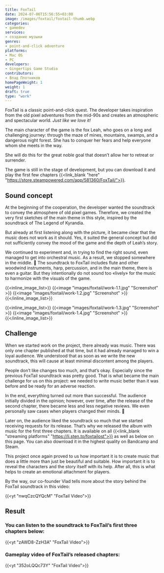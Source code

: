 ```yaml
---
title: FoxTail
date: 2024-07-06T15:56:55+03:00
image: /images/foxtail/foxtail-thumb.webp
categories:
- gamedev
services:
- создание музыки
genres:
- point-and-click adventure
platforms:
- Mac OS
- PC
developers:
- Gingertips Game Studio
contributors:
- Влад Плотников
homePageWeight: 1
weight: 1
draft: true
type: "work"
---
```


FoxTail is a classic point-and-click quest. The developer takes inspiration from the old pixel adventures from the mid-90s and creates an atmospheric and spectacular world. *Just like we love it!*

The main character of the game is the fox Leah, who goes on a long and challenging journey: through the maze of mines, mountains, swamps, and a dangerous night forest. She has to conquer her fears and help everyone whom she meets in the way.

She will do this for the great noble goal that doesn’t allow her to retreat or surrender.

The game is still in the stage of development, but you can download it and play the first few chapters {{<link_blank "here" "https://store.steampowered.com/app/581360/FoxTail/">}}.

## Sound concept
At the beginning of the cooperation, the developer wanted the soundtrack to convey the atmosphere of old pixel games. Therefore, we created the very first sketches of the main theme in this style, inspired by the soundtrack of The Legend of Kyrandia.

But already at first listening along with the picture, it became clear that the music does not work as it should. Yes, it suited the general concept but did not sufficiently convey the mood of the game and the depth of Leah’s story.

We continued to experiment and, in trying to find the right sound, even managed to get into orchestral music. As a result, we stopped somewhere in the middle. 🙂 The soundtrack to FoxTail includes flute and other woodwind instruments, harp, percussion, and in the main theme, there is even a guitar. But they intentionally do not sound too «lively» for the music to harmonize with the visuals of the game.

{{<inline_image_list>}}
{{<image "images/foxtail/work-1.1.jpg" "Screenshot" >}}
{{<image "images/foxtail/work-1.2.jpg" "Screenshot" >}}
{{</inline_image_list>}}

{{<inline_image_list>}}
{{<image "images/foxtail/work-1.3.jpg" "Screenshot" >}}
{{<image "images/foxtail/work-1.4.jpg" "Screenshot" >}}
{{</inline_image_list>}}

## Challenge

When we started work on the project, there already was music. There was only one chapter published at that time, but it had already managed to win a loyal audience. We understood that as soon as we write the new soundtrack, this will cause at least minimal discontent among the players.

People don’t like changes too much, and that’s okay. Especially since the previous FoxTail soundtrack was pretty good. That is what became the main challenge for us on this project: we needed to write music better than it was before and be ready for an adverse reaction.

In the end, everything turned out more than successful. The audience initially divided in the opinion; however, over time, after the release of the second chapter, there became less and less negative reviews. We even personally saw cases when players changed their minds. 🙂

Later on, the audience liked the soundtrack so much that we started receiving requests for its release. That’s why we released the album with music for the first three chapters. It is available on all {{<link_blank "streaming platforms" "https://li.sten.to/foxtailost">}} as well as below on this page. You can also download it in the highest quality on Bandcamp and Steam.

This project once again proved to us how important it is to create music that does a little more than just be beautiful and suitable. How important it is to reveal the characters and the story itself with its help. After all, this is what helps to create an emotional attachment for players.

By the way, our co-founder Vlad tells more about the story behind the FoxTail soundtrack in this video:

{{<yt "nwqCzcQYQcM" "FoxTail Video">}}

## Result

### You can listen to the soundtrack to FoxTail’s first three chapters below:

{{<yt "zAWD8-ZzH3A" "FoxTail Video">}}

### Gameplay video of FoxTail’s released chapters:

{{<yt "352oLQQc73Y" "FoxTail Video">}}